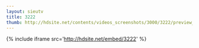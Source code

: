 ```yaml
---
layout: sieutv
title: 3222
thumb: http://hdsite.net/contents/videos_screenshots/3000/3222/preview_360p.mp4.jpg
---
```

{% include iframe src='http://hdsite.net/embed/3222' %}
 
